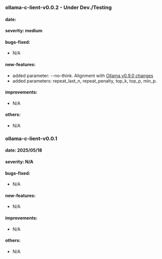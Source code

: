 ### ollama-c-lient-v0.0.2 - Under Dev./Testing

#### date: 
#### severity: medium
#### bugs-fixed:
- N/A
#### new-features:
- added parameter: --no-think. Alignment with [Ollama v0.9.0 changes](https://github.com/ollama/ollama/releases/tag/v0.9.0)
- added parameters: repeat_last_n, repeat_penalty, top_k, top_p, min_p. 
#### improvements:
- N/A
#### others:
- N/A


### ollama-c-lient-v0.0.1

#### date: 2025/05/18
#### severity: N/A
#### bugs-fixed:
- N/A
#### new-features:
- N/A
#### improvements:
- N/A
#### others:
- N/A
